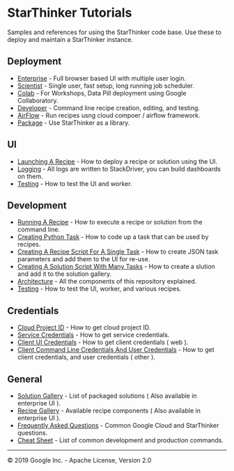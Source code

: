 # StarThinker Tutorials

Samples and references for using the StarThinker code base. Use these to deploy and maintain 
a StarThinker instance.

## Deployment

- [Enterprise](deploy_enterprise.md) - Full browser based UI with multiple user login.
- [Scientist](deploy_scientist.md) - Single user, fast setup, long running job scheduler.
- [Colab](deploy_colab.md) - For Workshops, Data Pill deployment using Google Collaboratory.
- [Developer](deploy_developer.md) - Command line recipe creation, editing, and testing.
- [AirFlow](deploy_airflow.md) - Run recipes usng cloud compoer / airflow framework.
- [Package](deploy_package.md) - Use StarThinker as a library.

## UI

- [Launching A Recipe](ui_recipe.md) - How to deploy a recipe or solution using the UI.
- [Logging](logging.md) - All logs are written to StackDriver, you can build dashboards on them.
- [Testing](testing_ui.md) - How to test the UI and worker.

## Development

- [Running A Recipe](running.md) - How to execute a recipe or solution from the command line.
- [Creating Python Task](task.md) - How to code up a task that can be used by recipes.
- [Creating A Recipe Script For A Single Task](recipe.md) - How to create JSON task parameters and add them to the UI for re-use.
- [Creating A Solution Script With Many Tasks](solution.md) - How to create a slution and add it to the solution gallery.
- [Architecture](architecture.md) - All the components of this repository explained.
- [Testing](testing.md) - How to test the UI, worker, and various recipes.

## Credentials

- [Cloud Project ID](cloud_project.md) - How to get cloud project ID.
- [Service Credentials](cloud_service.md) - How to get service credentials.
- [Client UI Credentials](cloud_client_web.md) - How to get client credentials ( web ).
- [Client Command Line Credentials And User Credentials](cloud_client_installed.md) - How to get client credentials, and user credentials ( other ).

## General
- [Solution Gallery](https://google.github.io/starthinker/) - List of packaged solutions ( Also available in enterprise UI ).
- [Recipe Gallery](https://google.github.io/starthinker/code/) - Available recipe components ( Also available in enterprise UI ).
- [Frequently Asked Questions](faq.md) - Common Google Cloud and StarThinker questions.
- [Cheat Sheet](cheat_sheet.md) - List of common development and production commands.

---
&copy; 2019 Google Inc. - Apache License, Version 2.0
